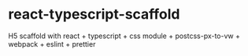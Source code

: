 # react-typescript-scaffold
H5 scaffold with react + typescript + css module + postcss-px-to-vw + webpack + eslint + prettier
